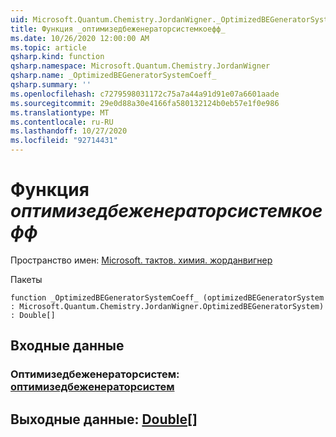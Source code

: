 ```yaml
---
uid: Microsoft.Quantum.Chemistry.JordanWigner._OptimizedBEGeneratorSystemCoeff_
title: Функция _оптимизедбеженераторсистемкоефф_
ms.date: 10/26/2020 12:00:00 AM
ms.topic: article
qsharp.kind: function
qsharp.namespace: Microsoft.Quantum.Chemistry.JordanWigner
qsharp.name: _OptimizedBEGeneratorSystemCoeff_
qsharp.summary: ''
ms.openlocfilehash: c7279598031172c75a7a44a91d91e07a6601aade
ms.sourcegitcommit: 29e0d88a30e4166fa580132124b0eb57e1f0e986
ms.translationtype: MT
ms.contentlocale: ru-RU
ms.lasthandoff: 10/27/2020
ms.locfileid: "92714431"
---
```

# <a name="_optimizedbegeneratorsystemcoeff_-function"></a>Функция _оптимизедбеженераторсистемкоефф_

Пространство имен: [Microsoft. тактов. химия. жорданвигнер](xref:Microsoft.Quantum.Chemistry.JordanWigner)

Пакеты [](https://nuget.org/packages/)




```qsharp
function _OptimizedBEGeneratorSystemCoeff_ (optimizedBEGeneratorSystem : Microsoft.Quantum.Chemistry.JordanWigner.OptimizedBEGeneratorSystem) : Double[]
```


## <a name="input"></a>Входные данные

### <a name="optimizedbegeneratorsystem--optimizedbegeneratorsystem"></a>Оптимизедбеженераторсистем: [оптимизедбеженераторсистем](xref:Microsoft.Quantum.Chemistry.JordanWigner.OptimizedBEGeneratorSystem)





## <a name="output--double"></a>Выходные данные: [Double](xref:microsoft.quantum.lang-ref.double)[]

